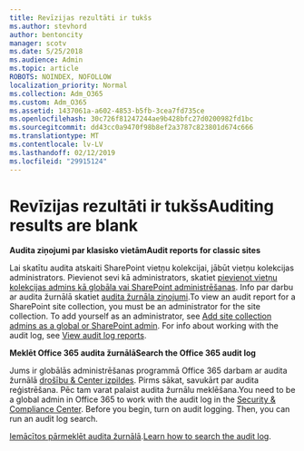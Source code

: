 ```yaml
---
title: Revīzijas rezultāti ir tukšs
ms.author: stevhord
author: bentoncity
manager: scotv
ms.date: 5/25/2018
ms.audience: Admin
ms.topic: article
ROBOTS: NOINDEX, NOFOLLOW
localization_priority: Normal
ms.collection: Adm_O365
ms.custom: Adm_O365
ms.assetid: 1437061a-a602-4853-b5fb-3cea7fd735ce
ms.openlocfilehash: 30c726f81247244ae9b428bfc27d0200982fd1bc
ms.sourcegitcommit: dd43cc0a9470f98b8ef2a3787c823801d674c666
ms.translationtype: MT
ms.contentlocale: lv-LV
ms.lasthandoff: 02/12/2019
ms.locfileid: "29915124"
---
```

# <a name="auditing-results-are-blank"></a><span data-ttu-id="8459b-102">Revīzijas rezultāti ir tukšs</span><span class="sxs-lookup"><span data-stu-id="8459b-102">Auditing results are blank</span></span>

 <span data-ttu-id="8459b-103">**Audita ziņojumi par klasisko vietām**</span><span class="sxs-lookup"><span data-stu-id="8459b-103">**Audit reports for classic sites**</span></span>
  
<span data-ttu-id="8459b-p101">Lai skatītu audita atskaiti SharePoint vietņu kolekcijai, jābūt vietņu kolekcijas administrators. Pievienot sevi kā administrators, skatiet [pievienot vietņu kolekcijas admins kā globāla vai SharePoint administrēšanas](https://go.microsoft.com/fwlink/?linkid=869390). Info par darbu ar audita žurnālā skatiet [audita žurnāla ziņojumi](https://go.microsoft.com/fwlink/?linkid=395237).</span><span class="sxs-lookup"><span data-stu-id="8459b-p101">To view an audit report for a SharePoint site collection, you must be an administrator for the site collection. To add yourself as an administrator, see [Add site collection admins as a global or SharePoint admin](https://go.microsoft.com/fwlink/?linkid=869390). For info about working with the audit log, see [View audit log reports](https://go.microsoft.com/fwlink/?linkid=395237).</span></span> 
  
 <span data-ttu-id="8459b-106">**Meklēt Office 365 audita žurnālā**</span><span class="sxs-lookup"><span data-stu-id="8459b-106">**Search the Office 365 audit log**</span></span>
  
<span data-ttu-id="8459b-p102">Jums ir globālās administrēšanas programmā Office 365 darbam ar audita žurnālā [drošību &amp; Center izpildes](https://protection.office.com). Pirms sākat, savukārt par audita reģistrēšana. Pēc tam varat palaist audita žurnālu meklēšana.</span><span class="sxs-lookup"><span data-stu-id="8459b-p102">You need to be a global admin in Office 365 to work with the audit log in the [Security &amp; Compliance Center](https://protection.office.com). Before you begin, turn on audit logging. Then, you can run an audit log search.</span></span> 
  
<span data-ttu-id="8459b-110">[Iemācītos pārmeklēt audita žurnālā](https://go.microsoft.com/fwlink/?linkid=708432).</span><span class="sxs-lookup"><span data-stu-id="8459b-110">[Learn how to search the audit log](https://go.microsoft.com/fwlink/?linkid=708432).</span></span>
  

